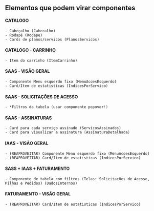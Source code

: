 ## Elementos que podem virar componentes
#### CATALOGO
    - Cabeçalho (Cabecalho)
    - Rodapé (Rodape)
    - Cards de planos/servicos (PlanosServicos)

#### CATALOGO - CARRINHO
    - Item do carrinho (ItemCarrinho)

#### SAAS - VISÃO GERAL
    - Componente Menu esquerdo fixo (MenuAcoesEsquerdo)
    - Card/Item de estatisticas (IndicesPorServico)

#### SAAS - SOLICITAÇÕES DE ACESSO
    - *Filtros da tabela (usar componente popover!)

#### SAAS - ASSINATURAS
    - Card para cada serviço assinado (ServicosAssinados)
    - Card para visualizar a assinatura (AssinaturaDetalhada)

#### IAAS - VISÃO GERAL
    - (REAPROVEITAR) Componente Menu esquerdo fixo (MenuAcoesEsquerdo)
    - (REAPROVEITAR) Card/Item de estatisticas (IndicesPorServico)

#### SASS + IAAS + FATURAMENTO
    - Componente de tabela com filtros (Telas: Solicitações de Acesso, Pilhas e Pedidos) (DadosInternos)

#### FATURAMENTO - VISÃO GERAL
    - (REAPROVEITAR) Card/Item de estatisticas (IndicesPorServico)